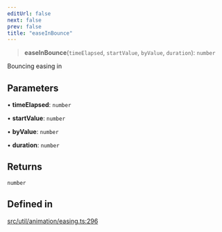 ```yaml
---
editUrl: false
next: false
prev: false
title: "easeInBounce"
---
```


> **easeInBounce**(`timeElapsed`, `startValue`, `byValue`, `duration`): `number`

Bouncing easing in

## Parameters

• **timeElapsed**: `number`

• **startValue**: `number`

• **byValue**: `number`

• **duration**: `number`

## Returns

`number`

## Defined in

[src/util/animation/easing.ts:296](https://github.com/fabricjs/fabric.js/blob/v6.0.0-rc4/src/util/animation/easing.ts#L296)
